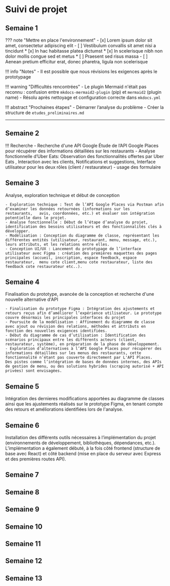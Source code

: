 # Suivi de projet

## Semaine 1

??? note "Mettre en place l'environnement"
    - [x] Lorem ipsum dolor sit amet, consectetur adipiscing elit
    - [ ] Vestibulum convallis sit amet nisi a tincidunt
        * [x] In hac habitasse platea dictumst
        * [x] In scelerisque nibh non dolor mollis congue sed et metus
        * [ ] Praesent sed risus massa
    - [ ] Aenean pretium efficitur erat, donec pharetra, ligula non scelerisque

!!! info "Notes"
    - Il est possible que nous révisions les exigences après le prototypage

!!! warning "Difficultés rencontrées"
    - Le plugin Mermaid n'était pas reconnu : confusion entre `mkdocs-mermaid2-plugin` (pip) et `mermaid2` (plugin name)
        - Résolu après nettoyage et configuration correcte dans `mkdocs.yml`

!!! abstract "Prochaines étapes"
    - Démarrer l’analyse du problème
    - Créer la structure de `etudes_preliminaires.md`

---

## Semaine 2
!!! Recherche
    - Recherche d'une API Google
      Étude de l’API Google Places pour récupérer des informations détaillées sur les restaurants 
    - Analyse fonctionnelle d’Uber Eats:
      Observation des fonctionnalités offertes par Uber Eats ,
      Interaction avec les clients,
      Notifications et suggestions,
      Interface utilisateur pour les deux rôles (client / restaurateur) 
    - usage des formulaire 


## Semaine 3
Analyse, exploration technique et début de conception

    - Exploration technique : Test de l’API Google Places via Postman afin d’examiner les données retournées (informations sur les    restaurants,   avis, coordonnées, etc.) et évaluer son intégration potentielle dans le projet.
    - Analyse fonctionnelle : Début de l’étape d’analyse du projet, identification des besoins utilisateurs et des fonctionnalités clés à développer.
    - Modélisation : Conception du diagramme de classe, représentant les différentes entités (utilisateur, restaurant, menu, message, etc.), leurs attributs, et les relations entre elles.
    - Conception UI/UX : Lancement du prototypage de l’interface utilisateur avec Figma : création des premières maquettes des pages principales (accueil, inscription, espace feedback, espace restaurateur,  menu cote client,menu cote restaurateur, liste des feedback cote restaurateur etc..).

## Semaine 4
Finalisation du prototype, avancée de la conception et recherche d'une nouvelle alternative d'API

    - Finalisation du prototype Figma : Intégration des ajustements et retours reçus afin d’améliorer l’expérience utilisateur. Le prototype couvre désormais les principales interfaces du projet 
    - Poursuite de la modélisation : Affinement du diagramme de classe avec ajout ou révision des relations, méthodes et attributs en fonction des nouvelles exigences identifiées.
    - Début du diagramme de cas d’utilisation : Identification des scénarios principaux entre les différents acteurs (client, restaurateur, système), en préparation de la phase de développement.
    - Exploration d’alternatives à l’API Google Places pour récupérer des informations détaillées sur les menus des restaurants, cette fonctionnalité n’étant pas couverte directement par L'API Places. 
    Des pistes comme l’intégration de bases de données internes, des APIs de gestion de menu, ou des solutions hybrides (scraping autorisé + API privées) sont envisagées.

## Semaine 5

Intégration des dernieres modifications apportées au diagramme de classes ainsi que les ajustements réalisés sur le prototype Figma, en tenant compte des retours et améliorations identifiées lors de l'analyse.

## Semaine 6

Installation des différents outils nécessaires à l’implémentation du projet (environnements de développement, bibliothèques, dépendances, etc.). L’implémentation a également débuté, à la fois côté frontend (structure de base avec React) et côté backend (mise en place du serveur avec Express et des premières routes API).

## Semaine 7

## Semaine 8

## Semaine 9

## Semaine 10

## Semaine 11

## Semaine 12

## Semaine 13
